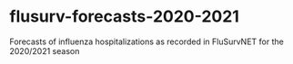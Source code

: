 # flusurv-forecasts-2020-2021
Forecasts of influenza hospitalizations as recorded in FluSurvNET for the 2020/2021 season

